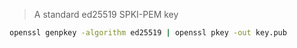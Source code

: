 > A standard ed25519 SPKI-PEM key

```sh
openssl genpkey -algorithm ed25519 | openssl pkey -out key.pub
```